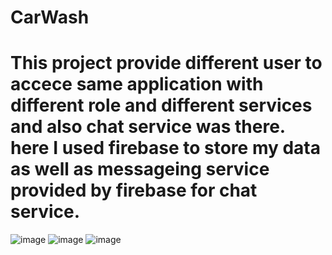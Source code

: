 # CarWash 
# This project provide different user to accece same application with different role and different services and also chat service was there. here I used firebase to store my data as well as messageing service provided by firebase for chat service.

![image](https://github.com/brindadavda/CarWash/assets/77439170/c2796b32-8717-44aa-b4aa-adf15e7f683f)
![image](https://github.com/brindadavda/CarWash/assets/77439170/be68d4b0-29c3-4f4d-8ca8-c70d38e89d83)
![image](https://github.com/brindadavda/CarWash/assets/77439170/e9e97123-1d47-4c9e-8b73-bba6a11be01c)


